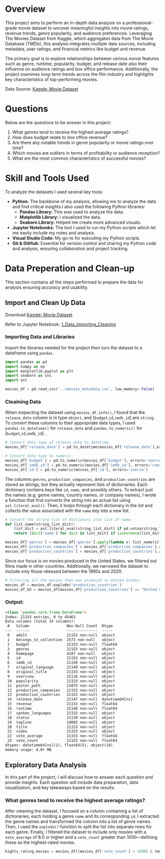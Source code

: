 # Overview
This project aims to perform an in-depth data analysis on a professional-grade movie dataset to uncover meaningful insights into movie ratings, revenue trends, genre popularity, and audience preferences. Leveraging The Movies Dataset from Kaggle, which aggregates data from The Movie Database (TMDb), this analysis integrates multiple data sources, including metadata, user ratings, and financial metrics like budget and revenue.

The primary goal is to explore relationships between various movie features such as genre, runtime, popularity, budget, and release date also their influence on audience ratings and box office performance. Additionally, the project examines long-term trends across the film industry and highlights key characteristics of top-performing movies.

Data Source: [Kaggle: Movie Dataset](https://www.kaggle.com/datasets/rounakbanik/the-movies-dataset)

# Questions

Below are the questions to be answer in this project:
1. What genres tend to receive the highest average ratings?
2. How does budget relate to box office revenue?
3. Are there any notable trends in genre popularity or movie ratings over time?
4. Which movies are outliers in terms of profitability or audience reception?
5. What are the most common characteristics of successful movies?

# Skill and Tools Used
To analyze the datasets I used several key tools:

- **Python:** The backbone of my analysis, allowing me to analyze the data and find critical insights.I also used the following Python libraries:
    - **Pandas Library:** This was used to analyze the data. 
    - **Matplotlib Library:** I visualized the data.
    - **Seaborn Library:** Helped me create more advanced visuals. 
- **Jupyter Notebooks:** The tool I used to run my Python scripts which let me easily include my notes and analysis.
- **Visual Studio Code:** My go-to for executing my Python scripts.
- **Git & GitHub:** Essential for version control and sharing my Python code and analysis, ensuring collaboration and project tracking.

# Data Preperation and Clean-up

This section contains all the steps performed to prepare the data for analysis ensuring accuracy and usability.

## Import and Clean Up Data

Download [Kaggle: Movie Dataset](https://www.kaggle.com/datasets/rounakbanik/the-movies-dataset)

Refer to Jupyter Notebook: [1_Data_Importing_Cleaning](./1_Analysis/1_Data_Importing_Cleaning.ipynb)

### Importing Data and Libraries

Import the libraries needed for the project then turn the dataset to a dataframe using `pandas`.


```python
import pandas as pd
import numpy as np
import matplotlib.pyplot as plt
import seaborn as sns
import ast

movies_df = pd.read_csv('../movies_metadata.csv', low_memory= False)
```

### Cleaining Data

 When inspecting the dataset using `movies_df.info()`, I found that the `release_date` column is in type `object`, and [`budget`,`id`,`imdb_id`] are `string`. To convert these columns to their appropriate data types, I used `pandas.to_datetime()` for `release_date` and `pandas.to_numeric()` for [`budget`,`id`,`imdb_id`] .


```python
# Convert data type of release_date to datetime.
movies_df['release_date'] = pd.to_datetime(movies_df['release_date'],errors='coerce') 

# Convert data type to numeric.
movies_df['budget'] = pd.to_numeric(movies_df['budget'], errors='coerce') 
movies_df['imdb_id'] = pd.to_numeric(movies_df['imdb_id'], errors='coerce')
movies_df['id'] = pd.to_numeric(movies_df['id'], errors='coerce') 
```

The columns `genres`, `production_companies`, and `production_countries` are stored as strings, but they actually represent lists of dictionaries. Each dictionary contains keys like `id`, `name`, and possibly others.
To extract just the names (e.g. genre names, country names, or company names), I wrote a function that first converts the string into an actual list using `ast.literal_eval()`. Then, it loops through each dictionary in the list and collects the value associated with the `name` key into a new list.


```python
# Convert the string list of dictionary into list of name.
def list_name(string_list_dict): 
    list_dict = ast.literal_eval(string_list_dict) if pd.notna(string_list_dict) else string_list_dict
    return [dict['name'] for dict in list_dict] if isinstance(list_dict,list) else []

movies_df['genres'] = movies_df['genres'].apply(lambda x: list_name(x))
movies_df['production_companies'] = movies_df['production_companies'].apply(lambda x: list_name(x))
movies_df['production_countries'] = movies_df['production_countries'].apply(lambda x: list_name(x))
```

Since our focus is on movies produced in the United States, we filtered out films made in other countries. Additionally, we narrowed the dataset to include only those released between the 1990s and 2020.

```python
# Filtering all the movies that was produced in United States.
movies_df = movies_df.explode('production_countries')
movies_df_US = movies_df[movies_df['production_countries'] == "United States of America"].copy() 
```

### Output: 

```html
<class 'pandas.core.frame.DataFrame'>
Index: 21153 entries, 0 to 45463
Data columns (total 24 columns):
 #   Column                 Non-Null Count  Dtype         
---  ------                 --------------  -----         
 0   adult                  21153 non-null  object        
 1   belongs_to_collection  2573 non-null   object        
 2   budget                 21153 non-null  float64       
 3   genres                 21153 non-null  object        
 4   homepage               4107 non-null   object        
 5   id                     21153 non-null  object        
 6   imdb_id                21150 non-null  object        
 7   original_language      21149 non-null  object        
 8   original_title         21153 non-null  object        
 9   overview               21116 non-null  object        
 10  popularity             21153 non-null  object        
 11  poster_path            21075 non-null  object        
 12  production_companies   21153 non-null  object        
 13  production_countries   21153 non-null  object        
 14  release_date           21147 non-null  datetime64[ns]
 15  revenue                21153 non-null  float64       
 16  runtime                21148 non-null  float64       
 17  spoken_languages       21153 non-null  object        
 18  status                 21139 non-null  object        
 19  tagline                14003 non-null  object        
 20  title                  21153 non-null  object        
 21  video                  21153 non-null  object        
 22  vote_average           21153 non-null  float64       
 23  vote_count             21153 non-null  float64       
dtypes: datetime64[ns](1), float64(5), object(18)
memory usage: 4.0+ MB
```
## Exploratory Data Analysis
In this part of the project, I will discuss how to answer each question and provide insights. Each question will include data preparation, data visualization, and key takeaways based on the results.

### What genres tend to receive the highest average ratings?
After cleaning the dataset, I focused on a column containing a list of dictionaries, each holding a genre `name` and its corresponding `id`. I extracted the genre names and transformed the column into a list of genre names. Then, I used the `explode()` function to split the list into separate rows for each genre. Finally, I filtered the dataset to include only movies with a `vote_average` of 8.0 or higher and a `vote_count` greater than 1000—defining these as the highest-rated movies.

```python
hights_rating_movies = movies_df[(movies_df['vote_count'] > 1000) & (movies_df['vote_average'] >= 8.0)]

```